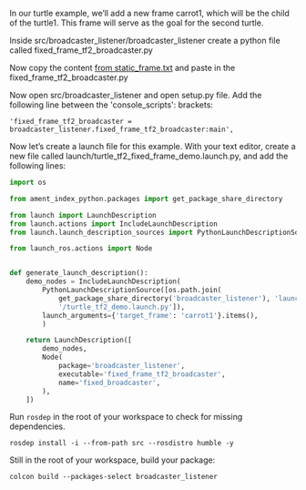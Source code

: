 In our turtle example, we’ll add a new frame carrot1, which will be the child of the turtle1. This frame will serve as the goal for the second turtle.

Inside src/broadcaster_listener/broadcaster_listener create a python file called fixed_frame_tf2_broadcaster.py

Now copy the content [from static_frame.txt](https://github.com/IntellisenseLab/CS4352-Practicals-ROS2/blob/main/Lab%2001/static_frame.txt) and paste in the fixed_frame_tf2_broadcaster.py

Now open src/broadcaster_listener and open setup.py file.
Add the following line between the 'console_scripts': brackets:

```Linux
'fixed_frame_tf2_broadcaster = broadcaster_listener.fixed_frame_tf2_broadcaster:main',
```
Now let’s create a launch file for this example. With your text editor, create a new file called launch/turtle_tf2_fixed_frame_demo.launch.py, and add the following lines:

```python
import os

from ament_index_python.packages import get_package_share_directory

from launch import LaunchDescription
from launch.actions import IncludeLaunchDescription
from launch.launch_description_sources import PythonLaunchDescriptionSource

from launch_ros.actions import Node


def generate_launch_description():
    demo_nodes = IncludeLaunchDescription(
        PythonLaunchDescriptionSource([os.path.join(
            get_package_share_directory('broadcaster_listener'), 'launch'),
            '/turtle_tf2_demo.launch.py']),
        launch_arguments={'target_frame': 'carrot1'}.items(),
        )

    return LaunchDescription([
        demo_nodes,
        Node(
            package='broadcaster_listener',
            executable='fixed_frame_tf2_broadcaster',
            name='fixed_broadcaster',
        ),
    ])
```
Run ```rosdep``` in the root of your workspace to check for missing dependencies.

```Linux
rosdep install -i --from-path src --rosdistro humble -y
```

Still in the root of your workspace, build your package:

```Linux
colcon build --packages-select broadcaster_listener
```

